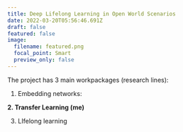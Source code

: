 ```yaml
---
title: Deep Lifelong Learning in Open World Scenarios
date: 2022-03-20T05:56:46.691Z
draft: false
featured: false
image:
  filename: featured.png
  focal_point: Smart
  preview_only: false
---
```

The project has 3 main workpackages (research lines):

1. Embedding networks:

**2. Transfer Learning (me)**

3. LIfelong learning
